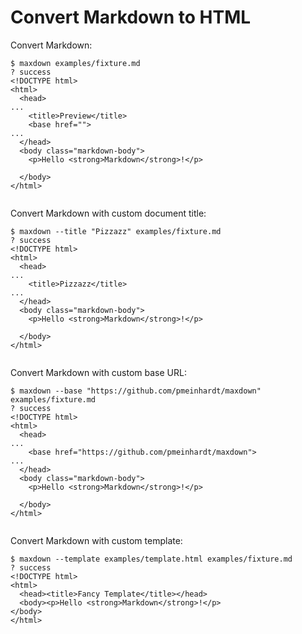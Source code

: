 # Convert Markdown to HTML

Convert Markdown:

```console
$ maxdown examples/fixture.md
? success
<!DOCTYPE html>
<html>
  <head>
...
    <title>Preview</title>
    <base href="">
...
  </head>
  <body class="markdown-body">
    <p>Hello <strong>Markdown</strong>!</p>

  </body>
</html>


```

Convert Markdown with custom document title:

```console
$ maxdown --title "Pizzazz" examples/fixture.md
? success
<!DOCTYPE html>
<html>
  <head>
...
    <title>Pizzazz</title>
...
  </head>
  <body class="markdown-body">
    <p>Hello <strong>Markdown</strong>!</p>

  </body>
</html>


```

Convert Markdown with custom base URL:

```console
$ maxdown --base "https://github.com/pmeinhardt/maxdown" examples/fixture.md
? success
<!DOCTYPE html>
<html>
  <head>
...
    <base href="https://github.com/pmeinhardt/maxdown">
...
  </head>
  <body class="markdown-body">
    <p>Hello <strong>Markdown</strong>!</p>

  </body>
</html>


```

Convert Markdown with custom template:

```console
$ maxdown --template examples/template.html examples/fixture.md
? success
<!DOCTYPE html>
<html>
  <head><title>Fancy Template</title></head>
  <body><p>Hello <strong>Markdown</strong>!</p>
</body>
</html>


```
